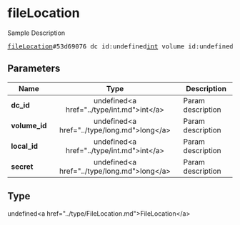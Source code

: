 # fileLocation

Sample Description

<pre>
<a href="../constructor/fileLocation.md">fileLocation</a>#53d69076 dc_id:undefined<a href="../type/int.md">int</a> volume_id:undefined<a href="../type/long.md">long</a> local_id:undefined<a href="../type/int.md">int</a> secret:undefined<a href="../type/long.md">long</a> = undefined<a href="../type/FileLocation.md">FileLocation</a>;
</pre>

## Parameters

| Name | Type | Description |
|------|:----:|-------------|
| **dc_id** | undefined&lt;a href=&#34;../type/int.md&#34;&gt;int&lt;/a&gt; | Param description |
| **volume_id** | undefined&lt;a href=&#34;../type/long.md&#34;&gt;long&lt;/a&gt; | Param description |
| **local_id** | undefined&lt;a href=&#34;../type/int.md&#34;&gt;int&lt;/a&gt; | Param description |
| **secret** | undefined&lt;a href=&#34;../type/long.md&#34;&gt;long&lt;/a&gt; | Param description |

## Type

undefined&lt;a href=&#34;../type/FileLocation.md&#34;&gt;FileLocation&lt;/a&gt;

